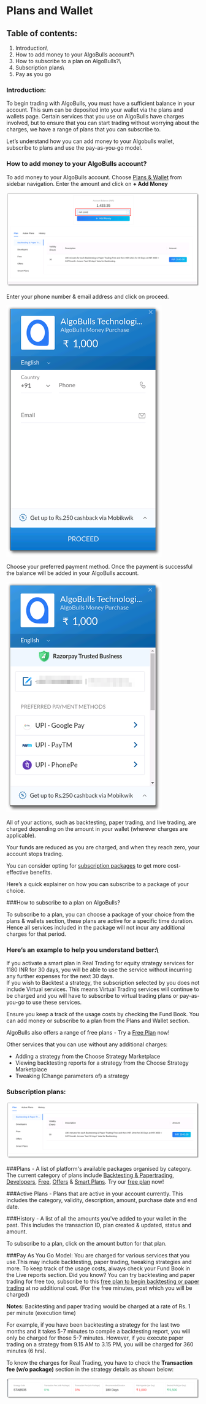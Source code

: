 # Plans and Wallet
## Table of contents:

1. Introduction\
2. How to add money to your AlgoBulls account?\
3. How to subscribe to a plan on AlgoBulls?\
4. Subscription plans\
5. Pay as you go 

### Introduction:
To begin trading with AlgoBulls, you must have a sufficient balance in your account. This sum can be deposited into your wallet via the plans and wallets page. Certain services that you use on AlgoBulls have charges involved, but to ensure that you can start trading without worrying about the charges, we have a range of plans that you can subscribe to.

Let’s understand how you can add money to your Algobulls wallet, subscribe to plans and use the pay-as-you-go model.

### How to add money to your AlgoBulls account? 
To add money to your AlgoBulls account. Choose <a href="https://app.algobulls.com/wallet?defaultCategory=smartPlans">Plans & Wallet</a> from sidebar navigation. Enter the amount and click on **+ Add Money**

![Nav](imgs/pw1.png)

Enter your phone number & email address and click on proceed.

![Nav](imgs/pw2.png)

Choose your preferred payment method. Once the payment is successful the balance will be added in your AlgoBulls account. 

![Nav](imgs/pw3.png)

All of your actions, such as backtesting, paper trading, and live trading, are charged depending on the amount in your wallet (wherever charges are applicable).

Your funds are reduced as you are charged, and when they reach zero, your account stops trading.

You can consider opting for <a href="https://app.algobulls.com/wallet?defaultCategory=smartPlans">subscription packages</a> to get more cost-effective benefits.

Here’s a quick explainer on how you can subscribe to a package of your choice. 

###How to subscribe to a plan on AlgoBulls?

To subscribe to a plan, you can choose a package of your choice from the plans & wallets section, these plans are active for a specific time duration. Hence all services included in the package will not incur any additional charges for that period.

### Here’s an example to help you understand better:\
If you activate a smart plan in Real Trading for equity strategy services for 1180 INR for 30 days, you will be able to use the service without incurring any further expenses for the next 30 days.\
If you wish to Backtest a strategy, the subscription selected  by you does not include Virtual services. This means Virtual Trading services will continue to be charged and you will have to subscribe to virtual trading plans or  pay-as-you-go to use these services. 

Ensure you keep a track of the usage costs by checking the Fund Book. You can add money or subscribe to a plan from the Plans and Wallet section. 

AlgoBulls also offers a range of free plans - Try a <a href="https://app.algobulls.com/wallet?defaultCategory=freehttps://app.algobulls.com/wallet?defaultCategory=free">Free Plan</a> now! 

Other services that you can use without any additional charges:  
* Adding a strategy from the Choose Strategy Marketplace 
* Viewing backtesting reports for a strategy from the Choose Strategy Marketplace 
* Tweaking (Change parameters of) a strategy 

### Subscription plans: 

![Nav](imgs/pw4.png)

###Plans - 
A list of platform's available packages organised by category. The current category of plans include <a href="https://app.algobulls.com/wallet?defaultCategory=backtesting%26PaperTrading">Backtesting & Papertrading</a>, <a href="https://app.algobulls.com/wallet?defaultCategory=developers">Developers</a>, <a href="https://app.algobulls.com/wallet?defaultCategory=free">Free</a>, <a href="https://app.algobulls.com/wallet?defaultCategory=offers">Offers</a> & <a href="https://app.algobulls.com/wallet?defaultCategory=smartPlans">Smart Plans</a>. 
Try our <a href="https://app.algobulls.com/wallet?defaultCategory=free">free plan</a> now! 

###Active Plans - 
Plans that are active in your account currently. This includes the category, validity, description, amount, purchase date and end date. 

###History - 
A list of all the amounts you've added to your wallet in the past. This includes the transaction ID, plan created & updated, status and amount. 

To subscribe to a plan, click on the amount button for that plan. 


###Pay As You Go Model: 
You are charged for various services that you use.This may include backtesting, paper trading, tweaking strategies and more. To keep track of the usage costs, always check your Fund Book in the Live reports section. 
Did you know? You can try backtesting and paper trading for free too, subscribe to this <a href="https://app.algobulls.com/wallet?defaultCategory=free">free plan to begin backtesting or paper trading</a> at no additional cost. (For the free minutes, post which you will be charged)

**Notes**: Backtesting and paper trading would be charged at a rate of Rs. 1 per minute (execution time)

For example, if you have been backtesting a strategy for the last two months and it takes 5-7 minutes to compile a backtesting report, you will only be charged for those 5-7 minutes. However, if you execute paper trading on a strategy from 9.15 AM to 3.15 PM, you will be charged for 360 minutes (6 hrs).

To know the charges for Real Trading, you have to check the **Transaction fee (w/o package)** section in the strategy details as shown below: 

![StrategyCard](imgs/sc2.png)
